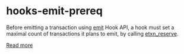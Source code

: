 # hooks-emit-prereq

Before emitting a transaction using [emit](https://xrpl-hooks.readme.io/reference/emit) Hook API, a hook must set a maximal count of transactions it plans to emit, by calling [etxn_reserve](https://xrpl-hooks.readme.io/reference/etxn_reserve).

[Read more](https://xrpl-hooks.readme.io/docs/emitted-transactions)
